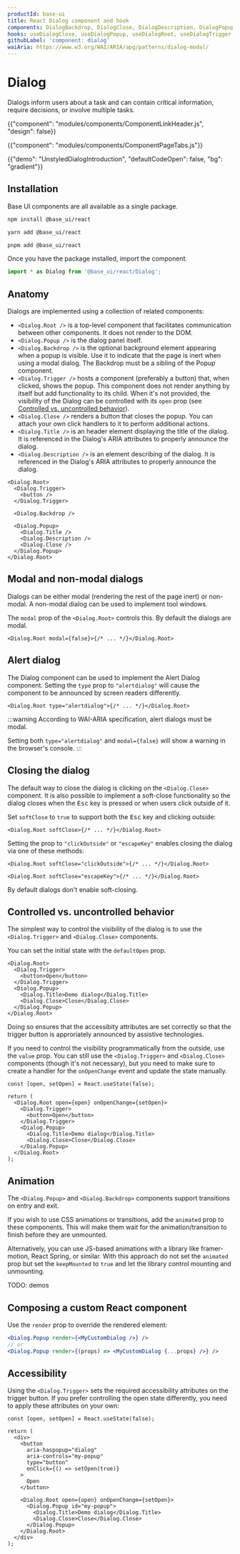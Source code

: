 ```yaml
---
productId: base-ui
title: React Dialog component and hook
components: DialogBackdrop, DialogClose, DialogDescription, DialogPopup, DialogRoot, DialogTitle, DialogTrigger
hooks: useDialogClose, useDialogPopup, useDialogRoot, useDialogTrigger
githubLabel: 'component: dialog'
waiAria: https://www.w3.org/WAI/ARIA/apg/patterns/dialog-modal/
---
```


# Dialog

<p class="description">Dialogs inform users about a task and can contain critical information, require decisions, or involve multiple tasks.</p>

{{"component": "modules/components/ComponentLinkHeader.js", "design": false}}

{{"component": "modules/components/ComponentPageTabs.js"}}

{{"demo": "UnstyledDialogIntroduction", "defaultCodeOpen": false, "bg": "gradient"}}

## Installation

Base UI components are all available as a single package.

<codeblock storageKey="package-manager">

```bash npm
npm install @base_ui/react
```

```bash yarn
yarn add @base_ui/react
```

```bash pnpm
pnpm add @base_ui/react
```

</codeblock>

Once you have the package installed, import the component.

```ts
import * as Dialog from '@base_ui/react/Dialog';
```

## Anatomy

Dialogs are implemented using a collection of related components:

- `<Dialog.Root />` is a top-level component that facilitates communication between other components. It does not render to the DOM.
- `<Dialog.Popup />` is the dialog panel itself.
- `<Dialog.Backdrop />` is the optional background element appearing when a popup is visible. Use it to indicate that the page is inert when using a modal dialog. The Backdrop must be a sibling of the Popup component.
- `<Dialog.Trigger />` hosts a component (preferably a button) that, when clicked, shows the popup. This component does not render anything by itself but add functionality to its child. When it's not provided, the visibility of the Dialog can be controlled with its `open` prop (see [Controlled vs. uncontrolled behavior](#controlled-vs-uncontrolled-behavior)).
- `<Dialog.Close />` renders a button that closes the popup. You can attach your own click handlers to it to perform additional actions.
- `<Dialog.Title />` is an header element displaying the title of the dialog. It is referenced in the Dialog's ARIA attributes to properly announce the dialog.
- `<Dialog.Description />` is an element describing of the dialog. It is referenced in the Dialog's ARIA attributes to properly announce the dialog.

```tsx
<Dialog.Root>
  <Dialog.Trigger>
    <button />
  </Dialog.Trigger>

  <Dialog.Backdrop />

  <Dialog.Popup>
    <Dialog.Title />
    <Dialog.Description />
    <Dialog.Close />
  </Dialog.Popup>
</Dialog.Root>
```

## Modal and non-modal dialogs

Dialogs can be either modal (rendering the rest of the page inert) or non-modal.
A non-modal dialog can be used to implement tool windows.

The `modal` prop of the `<Dialog.Root>` controls this.
By default the dialogs are modal.

```tsx
<Dialog.Root modal={false}>{/* ... */}</Dialog.Root>
```

## Alert dialog

The Dialog component can be used to implement the Alert Dialog component.
Setting the `type` prop to `"alertdialog"` will cause the component to be announced by screen readers differently.

```tsx
<Dialog.Root type="alertdialog">{/* ... */}</Dialog.Root>
```

:::warning
According to WAI-ARIA specification, alert dialogs must be modal.

Setting both `type="alertdialog"` and `modal={false}` will show a warning in the browser's console.
:::

## Closing the dialog

The default way to close the dialog is clicking on the `<Dialog.Close>` component.
It is also possible to implement a soft-close functionality so the dialog closes when the <kbd className="key">Esc</kbd> key is pressed or when users click outside of it.

Set `softClose` to `true` to support both the <kbd className="key">Esc</kbd> key and clicking outside:

```tsx
<Dialog.Root softClose>{/* ... */}</Dialog.Root>
```

Setting the prop to `"clickOutside"` or `"escapeKey"` enables closing the dialog via one of these methods:

```tsx
<Dialog.Root softClose="clickOutside">{/* ... */}</Dialog.Root>
```

```tsx
<Dialog.Root softClose="escapeKey">{/* ... */}</Dialog.Root>
```

By default dialogs don't enable soft-closing.

## Controlled vs. uncontrolled behavior

The simplest way to control the visibility of the dialog is to use the `<Dialog.Trigger>` and `<Dialog.Close>` components.

You can set the initial state with the `defaultOpen` prop.

```tsx
<Dialog.Root>
  <Dialog.Trigger>
    <button>Open</button>
  </Dialog.Trigger>
  <Dialog.Popup>
    <Dialog.Title>Demo dialog</Dialog.Title>
    <Dialog.Close>Close</Dialog.Close>
  </Dialog.Popup>
</Dialog.Root>
```

Doing so ensures that the accessibity attributes are set correctly so that the trigger button is approriately announced by assistive technologies.

If you need to control the visibility programmatically from the outside, use the `value` prop.
You can still use the `<Dialog.Trigger>` and `<Dialog.Close>` components (though it's not necessary), but you need to make sure to create a handler for the `onOpenChange` event and update the state manually.

```tsx
const [open, setOpen] = React.useState(false);

return (
  <Dialog.Root open={open} onOpenChange={setOpen}>
    <Dialog.Trigger>
      <button>Open</button>
    </Dialog.Trigger>
    <Dialog.Popup>
      <Dialog.Title>Demo dialog</Dialog.Title>
      <Dialog.Close>Close</Dialog.Close>
    </Dialog.Popup>
  </Dialog.Root>
);
```

## Animation

The `<Dialog.Popup>` and `<Dialog.Backdrop>` components support transitions on entry and exit.

If you wish to use CSS animations or transitions, add the `animated` prop to these components.
This will make them wait for the animation/transition to finish before they are unmounted.

Alternatively, you can use JS-based animations with a library like framer-motion, React Spring, or similar.
With this approach do not set the `animated` prop but set the `keepMounted` to `true` and let the library control mounting and unmounting.

TODO: demos

## Composing a custom React component

Use the `render` prop to override the rendered element:

```jsx
<Dialog.Popup render={<MyCustomDialog />} />
// or
<Dialog.Popup render={(props) => <MyCustomDialog {...props} />} />
```

## Accessibility

Using the `<Dialog.Trigger>` sets the required accessibility attributes on the trigger button.
If you prefer controlling the open state differently, you need to apply these attributes on your own:

```tsx
const [open, setOpen] = React.useState(false);

return (
  <div>
    <button
      aria-haspopup="dialog"
      aria-controls="my-popup"
      type="button"
      onClick={() => setOpen(true)}
    >
      Open
    </button>

    <Dialog.Root open={open} onOpenChange={setOpen}>
      <Dialog.Popup id="my-popup">
        <Dialog.Title>Demo dialog</Dialog.Title>
        <Dialog.Close>Close</Dialog.Close>
      </Dialog.Popup>
    </Dialog.Root>
  </div>
);
```
